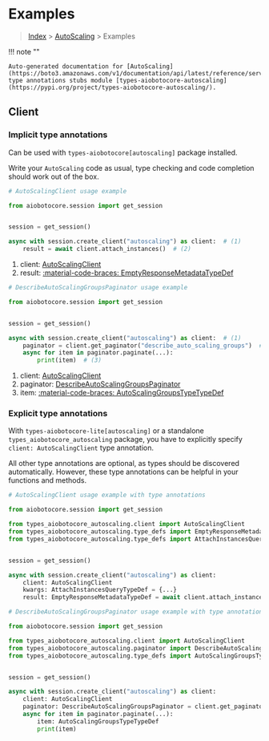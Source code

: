 # Examples

> [Index](../README.md) > [AutoScaling](./README.md) > Examples

!!! note ""

    Auto-generated documentation for [AutoScaling](https://boto3.amazonaws.com/v1/documentation/api/latest/reference/services/autoscaling.html#autoscaling)
    type annotations stubs module [types-aiobotocore-autoscaling](https://pypi.org/project/types-aiobotocore-autoscaling/).

## Client

### Implicit type annotations

Can be used with `types-aiobotocore[autoscaling]` package installed.

Write your `AutoScaling` code as usual,
type checking and code completion should work out of the box.



```python
# AutoScalingClient usage example

from aiobotocore.session import get_session


session = get_session()

async with session.create_client("autoscaling") as client:  # (1)
    result = await client.attach_instances()  # (2)
```

1. client: [AutoScalingClient](./client.md)
2. result: [:material-code-braces: EmptyResponseMetadataTypeDef](./type_defs.md#emptyresponsemetadatatypedef) 



```python
# DescribeAutoScalingGroupsPaginator usage example

from aiobotocore.session import get_session


session = get_session()

async with session.create_client("autoscaling") as client:  # (1)
    paginator = client.get_paginator("describe_auto_scaling_groups")  # (2)
    async for item in paginator.paginate(...):
        print(item)  # (3)
```

1. client: [AutoScalingClient](./client.md)
2. paginator: [DescribeAutoScalingGroupsPaginator](./paginators.md#describeautoscalinggroupspaginator)
3. item: [:material-code-braces: AutoScalingGroupsTypeTypeDef](./type_defs.md#autoscalinggroupstypetypedef) 




### Explicit type annotations

With `types-aiobotocore-lite[autoscaling]`
or a standalone `types_aiobotocore_autoscaling` package, you have to explicitly specify
`client: AutoScalingClient` type annotation.

All other type annotations are optional, as types should be discovered automatically.
However, these type annotations can be helpful in your functions and methods.


```python
# AutoScalingClient usage example with type annotations

from aiobotocore.session import get_session

from types_aiobotocore_autoscaling.client import AutoScalingClient
from types_aiobotocore_autoscaling.type_defs import EmptyResponseMetadataTypeDef
from types_aiobotocore_autoscaling.type_defs import AttachInstancesQueryTypeDef


session = get_session()

async with session.create_client("autoscaling") as client:
    client: AutoScalingClient
    kwargs: AttachInstancesQueryTypeDef = {...}
    result: EmptyResponseMetadataTypeDef = await client.attach_instances(**kwargs)
```



```python
# DescribeAutoScalingGroupsPaginator usage example with type annotations

from aiobotocore.session import get_session

from types_aiobotocore_autoscaling.client import AutoScalingClient
from types_aiobotocore_autoscaling.paginator import DescribeAutoScalingGroupsPaginator
from types_aiobotocore_autoscaling.type_defs import AutoScalingGroupsTypeTypeDef


session = get_session()

async with session.create_client("autoscaling") as client:
    client: AutoScalingClient
    paginator: DescribeAutoScalingGroupsPaginator = client.get_paginator("describe_auto_scaling_groups")
    async for item in paginator.paginate(...):
        item: AutoScalingGroupsTypeTypeDef
        print(item)
```


